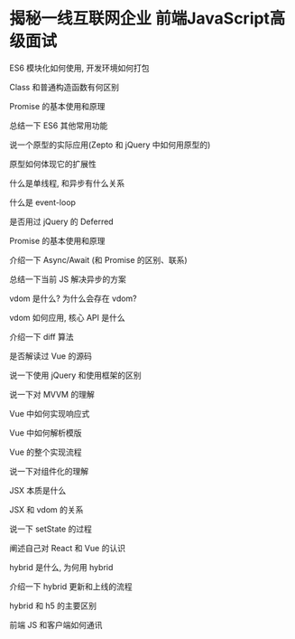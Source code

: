# 揭秘一线互联网企业 前端JavaScript高级面试

ES6 模块化如何使用, 开发环境如何打包

Class 和普通构造函数有何区别

Promise 的基本使用和原理

总结一下 ES6 其他常用功能

说一个原型的实际应用(Zepto 和 jQuery 中如何用原型的)

原型如何体现它的扩展性

什么是单线程, 和异步有什么关系

什么是 event-loop

是否用过 jQuery 的 Deferred

Promise 的基本使用和原理

介绍一下 Async/Await (和 Promise 的区别、联系)

总结一下当前 JS 解决异步的方案

vdom 是什么? 为什么会存在 vdom?

vdom 如何应用, 核心 API 是什么

介绍一下 diff 算法

是否解读过 Vue 的源码

说一下使用 jQuery 和使用框架的区别

说一下对 MVVM 的理解

Vue 中如何实现响应式

Vue 中如何解析模版

Vue 的整个实现流程

说一下对组件化的理解

JSX 本质是什么

JSX 和 vdom 的关系

说一下 setState 的过程

阐述自己对 React 和 Vue 的认识

hybrid 是什么, 为何用 hybrid

介绍一下 hybrid 更新和上线的流程

hybrid 和 h5 的主要区别

前端 JS 和客户端如何通讯